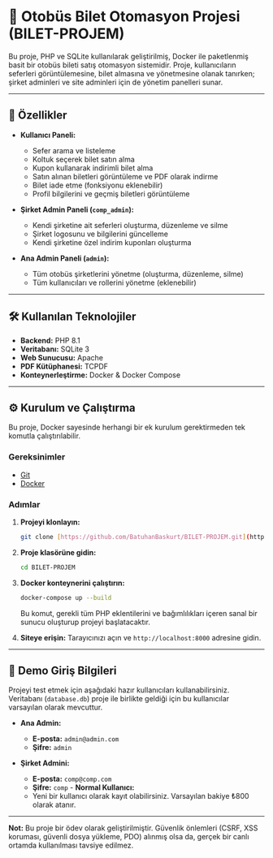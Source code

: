 # 🚌 Otobüs Bilet Otomasyon Projesi (BILET-PROJEM)

Bu proje, PHP ve SQLite kullanılarak geliştirilmiş, Docker ile paketlenmiş basit bir otobüs bileti satış otomasyon sistemidir. Proje, kullanıcıların seferleri görüntülemesine, bilet almasına ve yönetmesine olanak tanırken; şirket adminleri ve site adminleri için de yönetim panelleri sunar.

---

## 🚀 Özellikler

- **Kullanıcı Paneli:**
  - Sefer arama ve listeleme
  - Koltuk seçerek bilet satın alma
  - Kupon kullanarak indirimli bilet alma
  - Satın alınan biletleri görüntüleme ve PDF olarak indirme
  - Bilet iade etme (fonksiyonu eklenebilir)
  - Profil bilgilerini ve geçmiş biletleri görüntüleme

- **Şirket Admin Paneli (`comp_admin`):**
  - Kendi şirketine ait seferleri oluşturma, düzenleme ve silme
  - Şirket logosunu ve bilgilerini güncelleme
  - Kendi şirketine özel indirim kuponları oluşturma

- **Ana Admin Paneli (`admin`):**
  - Tüm otobüs şirketlerini yönetme (oluşturma, düzenleme, silme)
  - Tüm kullanıcıları ve rollerini yönetme (eklenebilir)

---

## 🛠️ Kullanılan Teknolojiler

- **Backend:** PHP 8.1
- **Veritabanı:** SQLite 3
- **Web Sunucusu:** Apache
- **PDF Kütüphanesi:** TCPDF
- **Konteynerleştirme:** Docker & Docker Compose

---

## ⚙️ Kurulum ve Çalıştırma

Bu proje, Docker sayesinde herhangi bir ek kurulum gerektirmeden tek komutla çalıştırılabilir.

### Gereksinimler
- [Git](https://git-scm.com/)
- [Docker](https://www.docker.com/products/docker-desktop/)

### Adımlar

1.  **Projeyi klonlayın:**
    ```bash
    git clone [https://github.com/BatuhanBaskurt/BILET-PROJEM.git](https://github.com/BatuhanBaskurt/BILET-PROJEM.git)
    ```

2.  **Proje klasörüne gidin:**
    ```bash
    cd BILET-PROJEM
    ```

3.  **Docker konteynerini çalıştırın:**
    ```bash
    docker-compose up --build
    ```
    Bu komut, gerekli tüm PHP eklentilerini ve bağımlılıkları içeren sanal bir sunucu oluşturup projeyi başlatacaktır.

4.  **Siteye erişin:**
    Tarayıcınızı açın ve `http://localhost:8000` adresine gidin.

---

## 🔑 Demo Giriş Bilgileri

Projeyi test etmek için aşağıdaki hazır kullanıcıları kullanabilirsiniz. Veritabanı (`database.db`) proje ile birlikte geldiği için bu kullanıcılar varsayılan olarak mevcuttur.

- **Ana Admin:**
  - **E-posta:** `admin@admin.com`
  - **Şifre:** `admin`

- **Şirket Admini:**
  - **E-posta:** `comp@comp.com`
  - **Şifre:** `comp` - **Normal Kullanıcı:**
  - Yeni bir kullanıcı olarak kayıt olabilirsiniz. Varsayılan bakiye ₺800 olarak atanır.

---

**Not:** Bu proje bir ödev olarak geliştirilmiştir. Güvenlik önlemleri (CSRF, XSS koruması, güvenli dosya yükleme, PDO) alınmış olsa da, gerçek bir canlı ortamda kullanılması tavsiye edilmez.

